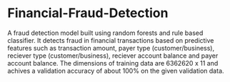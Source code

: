 # Financial-Fraud-Detection
A fraud detection model built using random forests and rule based classifier. It detects fraud in financial transactions based on predictive features such as transaction amount, payer type (customer/business), reciever type (customer/business), reciever account balance and payer account balance. The dimensions of training data are 6362620 x 11 and achives a validation accuracy of about 100% on the given validation data. 
